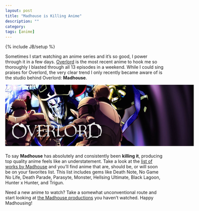 ```yaml
---
layout: post
title: "Madhouse is Killing Anime"
description: ""
category: 
tags: [anime]
---
```

{% include JB/setup %}

Sometimes I start watching an anime series and it’s so good, I power through it in a few days. [Overlord][1] is the most recent anime to hook me so thoroughly I blasted through all 13 episodes in a weekend. While I could sing praises for Overlord, the very clear trend I only recently became aware of is the studio behind Overlord: **Madhouse**.

<div>
	<img class="rounded-corners" style="max-width: 600px; border: 0px;" src="/assets/images/posts/2015-10-14/overlord.png"/>
	<p class="caption-text" style="line-height: 1.5em; margin-bottom: 20px;"><strong></strong></p>
</div>

To say **Madhouse** has absolutely and consistently been **killing it**, producing top quality anime feels like an understatement. Take a look at the [list of works by Madhouse][2] and you’ll find anime that are, should be, or will soon be on your favorites list. This list includes gems like Death Note, No Game No Life, Death Parade, Parasyte, Monster, Hellsing Ultimate, Black Lagoon, Hunter x Hunter, and Trigun.

Need a new anime to watch? Take a somewhat unconventional route and start looking at [the Madhouse productions][2] you haven’t watched. Happy Madhousing!

[1]: http://www.funimation.com/shows/overlord/home
[2]: https://en.wikipedia.org/wiki/Madhouse_(company)#Works